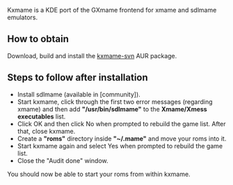 Kxmame is a KDE port of the GXmame frontend for xmame and sdlmame emulators.

## How to obtain

Download, build and install the [kxmame-svn](https://aur.archlinux.org/packages/kxmame-svn/) AUR package.

## Steps to follow after installation

*   Install sdlmame (available in [community]).
*   Start kxmame, click through the first two error messages (regarding xmame) and then add **"/usr/bin/sdlmame"** to the **Xmame/Xmess executables** list.
*   Click OK and then click No when prompted to rebuild the game list. After that, close kxmame.
*   Create a **"roms"** directory inside **"~/.mame"** and move your roms into it.
*   Start kxmame again and select Yes when prompted to rebuild the game list.
*   Close the "Audit done" window.

You should now be able to start your roms from within kxmame.